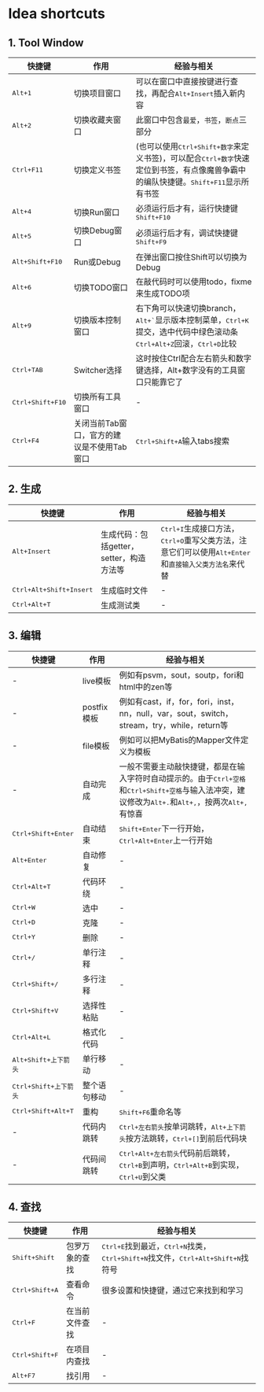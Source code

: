 # Idea shortcuts

## 1. Tool Window

|快捷键|作用|经验与相关|
|-|-|-|
|<kbd>Alt+1</kbd>|切换项目窗口|可以在窗口中直接按键进行查找，再配合<kbd>Alt+Insert</kbd>插入新内容|
|<kbd>Alt+2</kbd>|切换收藏夹窗口|此窗口中包含`最爱`，`书签`，`断点`三部分|
|<kbd>Ctrl+F11</kbd>|切换定义书签|(也可以使用<kbd>Ctrl+Shift+数字</kbd>来定义书签)，可以配合<kbd>Ctrl+数字</kbd>快速定位到书签，有点像魔兽争霸中的编队快捷键。<kbd>Shift+F11</kbd>显示所有书签|
|<kbd>Alt+4</kbd>|切换Run窗口|必须运行后才有，运行快捷键<kbd>Shift+F10</kbd>|
|<kbd>Alt+5</kbd>|切换Debug窗口|必须运行后才有，调试快捷键<kbd>Shift+F9</kbd>|
|<kbd>Alt+Shift+F10</kbd>|Run或Debug|在弹出窗口按住Shift可以切换为Debug|-|
|<kbd>Alt+6</kbd>|切换TODO窗口|在敲代码时可以使用todo，fixme来生成TODO项|
|<kbd>Alt+9</kbd>|切换版本控制窗口|右下角可以快速切换branch，<kbd>Alt+\`</kbd>显示版本控制菜单，<kbd>Ctrl+K</kbd>提交，选中代码中绿色滚动条<kbd>Ctrl+Alt+Z</kbd>回滚，<kbd>Ctrl+D</kbd>比较|
|<kbd>Ctrl+TAB</kbd>|Switcher选择|这时按住Ctrl配合左右箭头和数字键选择，Alt+数字没有的工具窗口只能靠它了|
|<kbd>Ctrl+Shift+F10</kbd>|切换所有工具窗口|-|
|<kbd>Ctrl+F4</kbd>|关闭当前Tab窗口，官方的建议是不使用Tab窗口|<kbd>Ctrl+Shift+A</kbd>输入tabs搜索|

## 2. 生成
|快捷键|作用|经验与相关|
|-|-|-|
|<kbd>Alt+Insert</kbd>|生成代码：包括getter，setter，构造方法等|<kbd>Ctrl+I</kbd>生成接口方法，<kbd>Ctrl+O</kbd>重写父类方法，注意它们可以使用<kbd>Alt+Enter</kbd>和`直接输入父类方法名`来代替|
|<kbd>Ctrl+Alt+Shift+Insert</kbd>|生成临时文件|-|
|<kbd>Ctrl+Alt+T</kbd>|生成测试类|-|

## 3. 编辑
|快捷键|作用|经验与相关|
|-|-|-|
|-|live模板|例如有psvm，sout，soutp，fori和html中的zen等|
|-|postfix模板|例如有cast，if，for，fori，inst，nn，null，var，sout，switch，stream，try，while，return等|
|-|file模板|例如可以把MyBatis的Mapper文件定义为模板|
|-|自动完成|一般不需要主动敲快捷键，都是在输入字符时自动提示的。由于<kbd>Ctrl+空格</kbd>和<kbd>Ctrl+Shift+空格</kbd>与输入法冲突，建议修改为<kbd>Alt+.</kbd>和<kbd>Alt+,</kbd>，按两次<kbd>Alt+,</kbd>有惊喜|
|<kbd>Ctrl+Shift+Enter</kbd>|自动结束|<kbd>Shift+Enter</kbd>下一行开始，<kbd>Ctrl+Alt+Enter</kbd>上一行开始|
|<kbd>Alt+Enter</kbd>|自动修复|-|
|<kbd>Ctrl+Alt+T</kbd>|代码环绕|-|
|<kbd>Ctrl+W</kbd>|选中|-|
|<kbd>Ctrl+D</kbd>|克隆|-|
|<kbd>Ctrl+Y</kbd>|删除|-|
|<kbd>Ctrl+/</kbd>|单行注释|-|
|<kbd>Ctrl+Shift+/</kbd>|多行注释|-|
|<kbd>Ctrl+Shift+V</kbd>|选择性粘贴|-|
|<kbd>Ctrl+Alt+L</kbd>|格式化代码|-|
|<kbd>Alt+Shift+上下箭头</kbd>|单行移动|-|
|<kbd>Ctrl+Shift+上下箭头</kbd>|整个语句移动|-|
|<kbd>Ctrl+Shift+Alt+T</kbd>|重构|<kbd>Shift+F6</kbd>重命名等|
|-|代码内跳转|<kbd>Ctrl+左右箭头</kbd>按单词跳转，<kbd>Alt+上下箭头</kbd>按方法跳转，<kbd>Ctrl+[]</kbd>到前后代码块|
|-|代码间跳转|<kbd>Ctrl+Alt+左右箭头</kbd>代码前后跳转，<kbd>Ctrl+B</kbd>到声明，<kbd>Ctrl+Alt+B</kbd>到实现，<kbd>Ctrl+U</kbd>到父类|

## 4. 查找
|快捷键|作用|经验与相关|
|-|-|-|
|<kbd>Shift+Shift</kbd>|包罗万象的查找|<kbd>Ctrl+E</kbd>找到最近，<kbd>Ctrl+N</kbd>找类，<kbd>Ctrl+Shift+N</kbd>找文件，<kbd>Ctrl+Alt+Shift+N</kbd>找符号|
|<kbd>Ctrl+Shift+A</kbd>|查看命令|很多设置和快捷键，通过它来找到和学习|
|<kbd>Ctrl+F</kbd>|在当前文件查找|-|
|<kbd>Ctrl+Shift+F</kbd>|在项目内查找|-|
|<kbd>Alt+F7</kbd>|找引用|-|
